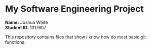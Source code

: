 # My Software Engineering Project

**Name:** Joshua White  
**Student ID:** 1317607

This repository contains files that show I know how do most basic git functions.